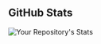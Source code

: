 ## GitHub Stats
![Your Repository's Stats](https://github-readme-stats.vercel.app/api?username=ashish-dsa&show_icons=true)
